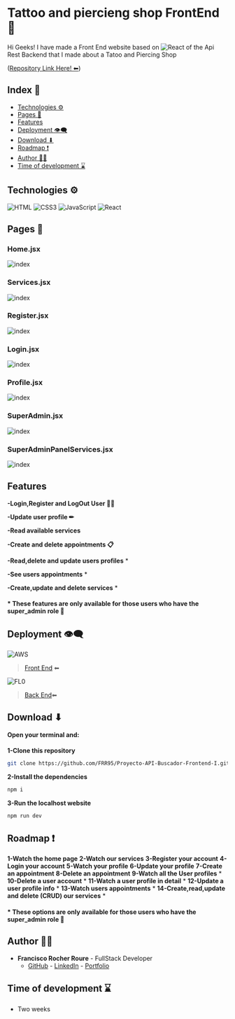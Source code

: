 # Tattoo and piercieng shop FrontEnd 🐉

Hi Geeks! I have made a Front End website based on <img src="https://img.shields.io/badge/REACT-61DAFB?style=for-the-badge&logo=React&logoColor=white" alt="React" />  of the Api Rest Backend that I made about a Tatoo and Piercing Shop 

([Repository Link Here! ⬅](https://github.com/FRR95/Proyecto-API-Buscador-Backend-I))

## Index 🧾

- [Technologies ⚙](#technologies-)
- [Pages 📇](#pages-)
- [Features](#features)
- [Deployment 👁‍🗨](#deployment-)
- [Download ⬇](#download-)
- [Roadmap ❗](#roadmap-)
- [Author 🙍‍♂️](#author-🙍‍♂️)
- [Time of development ⌛](#time-of-development-)




## Technologies ⚙

<img src="https://img.shields.io/badge/HTML-E34F26?style=for-the-badge&logo=html5&logoColor=white" alt="HTML" />

<img src="https://img.shields.io/badge/CSS-1572B6?style=for-the-badge&logo=css3&logoColor=white" alt="CSS3" />

<img src="https://img.shields.io/badge/JavaScript-F7DF1E?style=for-the-badge&logo=css3&logoColor=white" alt="JavaScript" />

<img src="https://img.shields.io/badge/REACT-61DAFB?style=for-the-badge&logo=React&logoColor=white" alt="React" />


## Pages 📇

### Home.jsx
<img src="./img/IndexPC.PNG" alt="index" />

### Services.jsx
<img src="./img/IndexPC.PNG" alt="index" />

### Register.jsx
<img src="./img/IndexPC.PNG" alt="index" />

### Login.jsx
<img src="./img/IndexPC.PNG" alt="index" />

### Profile.jsx
<img src="./img/IndexPC.PNG" alt="index" />

### SuperAdmin.jsx
<img src="./img/IndexPC.PNG" alt="index" />

### SuperAdminPanelServices.jsx
<img src="./img/IndexPC.PNG" alt="index" />




## Features

**-Login,Register and LogOut User 🙍‍♂️**

**-Update user profile ✏**

**-Read available services**

**-Create and delete appointments 📋**

**-Read,delete and update users profiles** *

**-See users appointments** *

**-Create,update and delete services** *


#### * These features are only available for those users who have the super_admin role 🚩


## Deployment 👁‍🗨

<img src="https://img.shields.io/badge/Amazon web services-232F3E?style=for-the-badge&logo=amazonaws&logoColor=white" alt="AWS" />

> [Front End](https://master.d3ru2xt9ffjblf.amplifyapp.com/) ⬅ 

<img src="https://img.shields.io/badge/FL0-18E1D9?style=for-the-badge" alt="FL0" />

> [Back End](https://proyecto-api-buscador-backend-i-dev-mjff.1.ie-1.fl0.io/)⬅



## Download ⬇

#### Open your terminal and:

**1-Clone this repository**

```sh
git clone https://github.com/FRR95/Proyecto-API-Buscador-Frontend-I.git
```

**2-Install the dependencies**

```sh
npm i
```

**3-Run the localhost website**


```sh
npm run dev
```


## Roadmap ❗

**1-Watch the home page**
**2-Watch our services**
**3-Register your account**
**4-Login your account**
**5-Watch your profile**
**6-Update your profile**
**7-Create an appointment**
**8-Delete an appointment**
**9-Watch all the User profiles** *
**10-Delete a user account** *
**11-Watch a user profile in detail** *
**12-Update a user profile info** *
**13-Watch users appointments** *
**14-Create,read,update and delete (CRUD) our services** *

#### * These options are only available for those users who have the super_admin role 🚩

## Author 🙍‍♂️

- **Francisco Rocher Roure** - FullStack Developer
  - [GitHub](https://github.com/FRR95) - [LinkedIn](https://www.linkedin.com/in/franciscorocher/) - [Portfolio](https://franciscorocherdev.com/)



## Time of development ⌛

- Two weeks